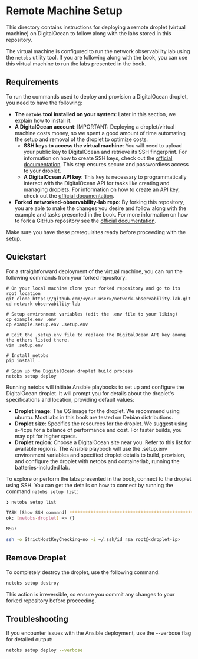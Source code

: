 # Remote Machine Setup

This directory contains instructions for deploying a remote droplet (virtual machine) on DigitalOcean to follow along with the labs stored in this repository.

The virtual machine is configured to run the network observability lab using the `netobs` utility tool. If you are following along with the book, you can use this virtual machine to run the labs presented in the book.

## Requirements

To run the commands used to deploy and provision a DigitalOcean droplet, you need to have the following:

- **The `netobs` tool installed on your system**: Later in this section, we explain how to install it.
- **A DigitalOcean account**: IMPORTANT: Deploying a droplet/virtual machine costs money, so we spent a good amount of time automating the setup and removal of the droplet to optimize costs.
  - **SSH keys to access the virtual machine**: You will need to upload your public key to DigitalOcean and retrieve its SSH fingerprint. For information on how to create SSH keys, check out the [official documentation](https://docs.digitalocean.com/products/droplets/how-to/add-ssh-keys/). This step ensures secure and passwordless access to your droplet.
  - **A DigitalOcean API key**: This key is necessary to programmatically interact with the DigitalOcean API for tasks like creating and managing droplets. For information on how to create an API key, check out the [official documentation](https://docs.digitalocean.com/reference/api/create-personal-access-token/).
- **Forked networked-observability-lab repo**: By forking this repository, you are able to make the changes you desire and follow along with the example and tasks presented in the book. For more information on how to fork a GitHub repository see the [official documentation](https://docs.github.com/en/pull-requests/collaborating-with-pull-requests/working-with-forks/fork-a-repo).

Make sure you have these prerequisites ready before proceeding with the setup.

## Quickstart

For a straightforward deployment of the virtual machine, you can run the following commands from your forked repository:

```shell
# On your local machine clone your forked repository and go to its root location
git clone https://github.com/<your-user>/network-observability-lab.git
cd network-observability-lab

# Setup environment variables (edit the .env file to your liking)
cp example.env .env
cp example.setup.env .setup.env

# Edit the .setup.env file to replace the DigitalOcean API key among the others listed there.
vim .setup.env

# Install netobs
pip install .

# Spin up the DigitalOcean droplet build process
netobs setup deploy
```

Running netobs will initiate Ansible playbooks to set up and configure the DigitalOcean droplet. It will prompt you for details about the droplet's specifications and location, providing default values:

- **Droplet image**: The OS image for the droplet. We recommend using ubuntu. Most labs in this book are tested on Debian distributions.
- **Droplet size**: Specifies the resources for the droplet. We suggest using s-4cpu for a balance of performance and cost. For faster builds, you may opt for higher specs.
- **Droplet region**: Choose a DigitalOcean site near you. Refer to this list for available regions.
The Ansible playbook will use the .setup.env environment variables and specified droplet details to build, provision, and configure the droplet with netobs and containerlab, running the batteries-included lab.

To explore or perform the labs presented in the book, connect to the droplet using SSH. You can get the details on how to connect by running the command `netobs setup list`:

```bash
❯ netobs setup list

TASK [Show SSH command] ****************************************************************
ok: [netobs-droplet] => {}

MSG:

ssh -o StrictHostKeyChecking=no -i ~/.ssh/id_rsa root@<droplet-ip>
```

## Remove Droplet

To completely destroy the droplet, use the following command:

```bash
netobs setup destroy
```

This action is irreversible, so ensure you commit any changes to your forked repository before proceeding.

## Troubleshooting

If you encounter issues with the Ansible deployment, use the --verbose flag for detailed output:

```bash
netobs setup deploy --verbose
```
